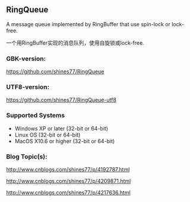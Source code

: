 RingQueue
---------

A message queue implemented by RingBuffer that use spin-lock or lock-free.

一个用RingBuffer实现的消息队列，使用自旋锁或lock-free.

### GBK-version:

https://github.com/shines77/RingQueue

### UTF8-version:

https://github.com/shines77/RingQueue-utf8

### Supported Systems
* Windows XP or later (32-bit or 64-bit) 
* Linux OS (32-bit or 64-bit)
* MacOS X10.6 or higher (32-bit or 64-bit)

### Blog Topic(s):

http://www.cnblogs.com/shines77/p/4192787.html

http://www.cnblogs.com/shines77/p/4209871.html

http://www.cnblogs.com/shines77/p/4217636.html
